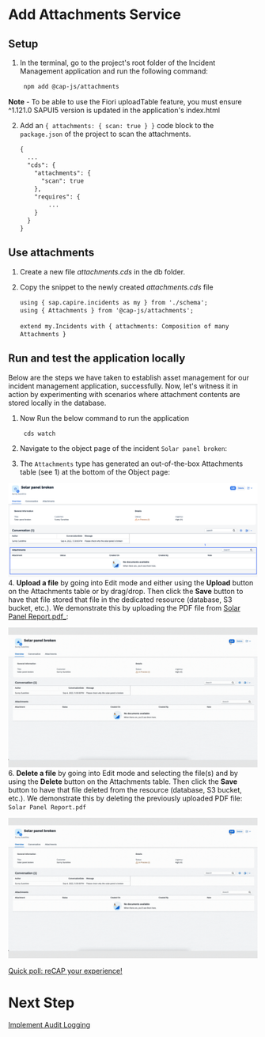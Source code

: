 # Add Attachments Service

## Setup

1. In the terminal, go to the project's root folder of the Incident Management application and run the following command:  
   
   ```bash
    npm add @cap-js/attachments
   ```
**Note** - To be able to use the Fiori uploadTable feature, you must ensure ^1.121.0 SAPUI5 version is updated in the application's index.html

2. Add an `{ attachments: { scan: true } }` code block to the `package.json` of the project to scan the attachments.

   ```jsonc hl_lines="4-6"
   {
     ...
     "cds": {
       "attachments": {
         "scan": true
       },
       "requires": {
           ... 
       }
     }
   }
   ```


## Use attachments
1. Create a new file *attachments.cds* in the db folder.

2. Copy the snippet to the newly created *attachments.cds* file

    ```cds
    using { sap.capire.incidents as my } from './schema';
    using { Attachments } from '@cap-js/attachments';

    extend my.Incidents with { attachments: Composition of many Attachments }
    ```

## Run and test the application locally

Below are the steps we have taken to establish asset management for our incident management application, successfully. Now, let's witness it in action by experimenting with scenarios where attachment contents are stored locally in the database.


1. Now Run the below command to run the application

   ```bash
    cds watch
   ```
2. Navigate to the object page of the incident `Solar panel broken`:


3. The `Attachments` type has generated an out-of-the-box Attachments table (see 1) at the bottom of the Object page:

![open BAS folder](./images/facet.png)
4. **Upload a file** by going into Edit mode and either using the **Upload** button on the Attachments table or by drag/drop. Then click the **Save** button to have that file stored that file in the dedicated resource (database, S3 bucket, etc.). We demonstrate this by uploading the PDF file from [Solar Panel Report.pdf_](./Solar_Panel_Report.pdf):

![Upload file](./images/upload.gif)
6. **Delete a file** by going into Edit mode and selecting the file(s) and by using the **Delete** button on the Attachments table. Then click the **Save** button to have that file deleted from the resource (database, S3 bucket, etc.). We demonstrate this by deleting the previously uploaded PDF file: `Solar Panel Report.pdf`

![delete file](./images/upload.gif)

[Quick poll: reCAP your experience!](https://forms.office.com/Pages/ResponsePage.aspx?id=bGf3QlX0PEKC9twtmXka914n6hNKFVlPml6fyiE6QrxUMTZLVEU4Mk0wQlVCVTdTMTRNWkJGWTc5Ui4u)

# Next Step

[Implement Audit Logging](./3_add_audit_log.md)
